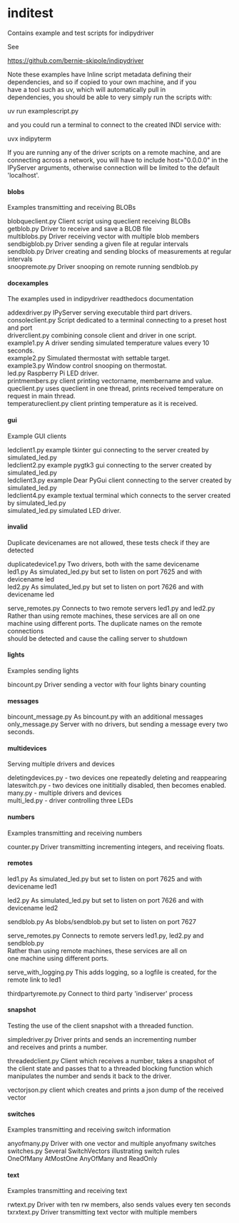 # inditest
Contains example and test scripts for indipydriver

See

https://github.com/bernie-skipole/indipydriver


Note these examples have Inline script metadata defining their\
dependencies, and so if copied to your own machine, and if you\
have a tool such as uv, which will automatically pull in\
dependencies, you should be able to very simply run the scripts with:

uv run examplescript.py

and you could run a terminal to connect to the created INDI service with:

uvx indipyterm

If you are running any of the driver scripts on a remote machine, and are connecting across a network, you will have to include host="0.0.0.0" in the IPyServer arguments, otherwise connection will be limited to the default 'localhost'.

#### blobs

Examples transmitting and receiving BLOBs

blobqueclient.py Client script using queclient receiving BLOBs\
getblob.py Driver to receive and save a BLOB file\
multiblobs.py Driver receiving vector with multiple blob members\
sendbigblob.py Driver sending a given file at regular intervals\
sendblob.py Driver creating and sending blocks of measurements at regular intervals\
snoopremote.py Driver snooping on remote running sendblob.py


#### docexamples

The examples used in indipydriver readthedocs documentation

addexdriver.py IPyServer serving executable third part drivers.\
consoleclient.py Script dedicated to a terminal connecting to a preset host and port\
driverclient.py combining console client and driver in one script.\
example1.py A driver sending simulated temperature values every 10 seconds.\
example2.py Simulated thermostat with settable target.\
example3.py Window control snooping on thermostat.\
led.py Raspberry Pi LED driver.\
printmembers.py client printing vectorname, membername and value.\
queclient.py uses queclient in one thread, prints received temperature on request in main thread.\
temperatureclient.py client printing temperature as it is received.

#### gui

Example GUI clients

ledclient1.py example tkinter gui connecting to the server created by simulated\_led.py\
ledclient2.py example pygtk3 gui connecting to the server created by simulated\_led.py\
ledclient3.py example Dear PyGui client connecting to the server created by simulated\_led.py\
ledclient4.py example textual terminal which connects to the server created by simulated\_led.py\
simulated\_led.py simulated LED driver.

#### invalid

Duplicate devicenames are not allowed, these tests check if they are detected

duplicatedevice1.py Two drivers, both with the same devicename\
led1.py As simulated\_led.py but set to listen on port 7625 and with devicename led\
led2.py As simulated\_led.py but set to listen on port 7626 and with devicename led

serve\_remotes.py Connects to two remote servers led1.py and led2.py\
Rather than using remote machines, these services are all on one\
machine using different ports. The duplicate names on the remote connections\
should be detected and cause the calling server to shutdown

#### lights

Examples sending lights

bincount.py Driver sending a vector with four lights binary counting

#### messages

bincount\_message.py As bincount.py with an additional messages\
only\_message.py Server with no drivers, but sending a message every two seconds.

#### multidevices

Serving multiple drivers and devices

deletingdevices.py - two devices one repeatedly deleting and reappearing\
lateswitch.py - two devices one inititially disabled, then becomes enabled.\
many.py - multiple drivers and devices\
multi\_led.py - driver controlling three LEDs

#### numbers

Examples transmitting and receiving numbers

counter.py Driver transmitting incrementing integers, and receiving floats.

#### remotes

led1.py As simulated\_led.py but set to listen on port 7625 and with devicename led1

led2.py As simulated\_led.py but set to listen on port 7626 and with devicename led2

sendblob.py As blobs/sendblob.py but set to listen on port 7627

serve\_remotes.py Connects to remote servers led1.py, led2.py and sendblob.py\
Rather than using remote machines, these services are all on\
one machine using different ports.

serve\_with\_logging.py This adds logging, so a logfile is created, for the remote link to led1

thirdpartyremote.py Connect to third party 'indiserver' process

#### snapshot

Testing the use of the client snapshot with a threaded function.

simpledriver.py Driver prints and sends an incrementing number\
and receives and prints a number.

threadedclient.py Client which receives a number, takes a snapshot of\
the client state and passes that to a threaded blocking function which\
manipulates the number and sends it back to the driver.

vectorjson.py client which creates and prints a json dump of the received vector

#### switches

Examples transmitting and receiving switch information

anyofmany.py Driver with one vector and multiple anyofmany switches
switches.py Several SwitchVectors illustrating switch rules\
OneOfMany AtMostOne AnyOfMany and ReadOnly

#### text

Examples transmitting and receiving text

rwtext.py Driver with ten rw members, also sends values every ten seconds\
txrxtext.py Driver transmitting text vector with multiple members
